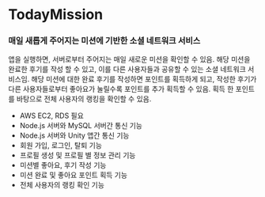 # TodayMission
### 매일 새롭게 주어지는 미션에 기반한 소셜 네트워크 서비스

앱을 실행하면, 서버로부터 주어지는 매일 새로운 미션을 확인할 수 있음. 해당 미션을 완료한 후기를 작성 할 수 있고, 이를 다른 사용자들과 공유할 수 있는 소셜 네트워크 서비스임. 해당 미션에 대한 완료 후기를 작성하면 포인트를 획득하게 되고, 작성한 후기가 다른 사용자들로부터 좋아요가 눌릴수록 포인트를 추가 획득할 수 있음. 획득 한 포인트를 바탕으로 전체 사용자의 랭킹을 확인할 수 있음.

- AWS EC2, RDS 필요
- Node.js 서버와 MySQL 서버간 통신 기능
- Node.js 서버와 Unity 앱간 통신 기능
- 회원 가입, 로그인, 탈퇴 기능
- 프로필 생성 및 프로필 별 정보 관리 기능
- 미션별 좋아요, 후기 작성 기능
- 미션 완료 및 좋아요 포인트 획득 기능
- 전체 사용자의 랭킹 확인 기능
